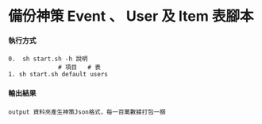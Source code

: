 # 備份神策 Event 、 User 及 Item 表腳本

#### 執行方式

```
0.  sh start.sh -h 說明
              # 項目   # 表
1. sh start.sh default users
```

#### 輸出結果

```
output 資料夾產生神策Json格式，每一百萬數據打包一捆
```
